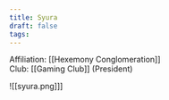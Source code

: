 ```yaml
---
title: Syura
draft: false
tags:
---
```

Affiliation: [[Hexemony Conglomeration]]  
Club: [[Gaming Club]] (President)

![[syura.png]]]
